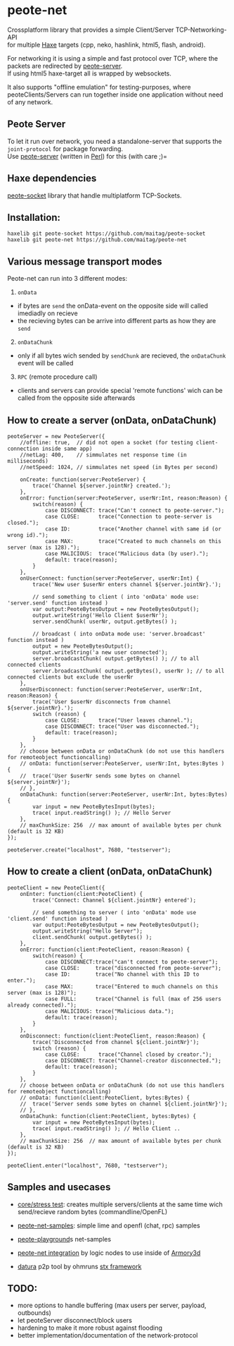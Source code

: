 # peote-net
Crossplatform library that provides a simple Client/Server TCP-Networking-API  
for multiple [Haxe](http://haxe.org) targets (cpp, neko, hashlink, html5, flash, android).  


For networking it is using a simple and fast protocol over TCP, where the packets are redirected by [peote-server](https://github.com/maitag/peote-server).  
If using html5 haxe-target all is wrapped by websockets.  

It also supports "offline emulation" for testing-purposes, where peoteClients/Servers can run together inside one application without need of any network.  


## Peote Server
To let it run over network, you need a standalone-server that supports the `joint-protocol` for package forwarding.  
Use [peote-server](https://github.com/maitag/peote-server) (written in [Perl](https://www.perl.org/)) for this (with care ;)=  


## Haxe dependencies
[peote-socket](https://github.com/maitag/peote-socket) library that handle multiplatform TCP-Sockets.  
  

## Installation:
```
haxelib git peote-socket https://github.com/maitag/peote-socket
haxelib git peote-net https://github.com/maitag/peote-net
```


## Various message transport modes

Peote-net can run into 3 different modes:

1) `onData`
- if bytes are `send` the onData-event on the opposite side will called imediadly on recieve
- the recieving bytes can be arrive into different parts as how they are `send`

2) `onDataChunk`
- only if all bytes wich sended by `sendChunk` are recieved, the `onDataChunk` event will be called

3) `RPC` (remote procedure call)
- clients and servers can provide special 'remote functions' wich can be called from the opposite side afterwards



## How to create a server (onData, onDataChunk)
```
peoteServer = new PeoteServer({
	//offline: true,  // did not open a socket (for testing client-connection inside same app)
	//netLag: 400,    // simmulates net response time (in milliseconds)
	//netSpeed: 1024, // simmulates net speed (in Bytes per second)
	
	onCreate: function(server:PeoteServer) {
		trace('Channel ${server.jointNr} created.');
	},
	onError: function(server:PeoteServer, userNr:Int, reason:Reason) {
		switch(reason) {
			case DISCONNECT: trace("Can't connect to peote-server.");
			case CLOSE:      trace("Connection to peote-server is closed.");
			case ID:         trace("Another channel with same id (or wrong id).");
			case MAX:        trace("Created to much channels on this server (max is 128).");
			case MALICIOUS:  trace("Malicious data (by user).");
			default: trace(reason);
		}
	},
	onUserConnect: function(server:PeoteServer, userNr:Int) {
		trace('New user $userNr enters channel ${server.jointNr}.');
		
		// send something to client ( into 'onData' mode use: 'server.send' function instead )
		var output:PeoteBytesOutput = new PeoteBytesOutput();
		output.writeString('Hello Client $userNr');
		server.sendChunk( userNr, output.getBytes() );
		
		// broadcast ( into onData mode use: 'server.broadcast' function instead )
		output = new PeoteBytesOutput();
		output.writeString('a new user connected');
		server.broadcastChunk( output.getBytes() ); // to all connected clients
		server.broadcastChunk( output.getBytes(), userNr ); // to all connected clients but exclude the userNr
	},
	onUserDisconnect: function(server:PeoteServer, userNr:Int, reason:Reason) {
		trace('User $userNr disconnects from channel ${server.jointNr}.');
		switch (reason) {
			case CLOSE:      trace("User leaves channel.");
			case DISCONNECT: trace("User was disconnected.");
			default: trace(reason);
		}
	},
	// choose between onData or onDataChunk (do not use this handlers for remoteobject functioncalling)
	// onData: function(server:PeoteServer, userNr:Int, bytes:Bytes ) {
	// 	trace('User $userNr sends some bytes on channel ${server.jointNr}');
	// },
	onDataChunk: function(server:PeoteServer, userNr:Int, bytes:Bytes) {
		var input = new PeoteBytesInput(bytes);
		trace( input.readString() ); // Hello Server
	},
	// maxChunkSize: 256  // max amount of available bytes per chunk (default is 32 KB)
});
	
peoteServer.create("localhost", 7680, "testserver");
```

## How to create a client (onData, onDataChunk)
```
peoteClient = new PeoteClient({
	onEnter: function(client:PeoteClient) {
		trace('Connect: Channel ${client.jointNr} entered');
		
		// send something to server ( into 'onData' mode use 'client.send' function instead )
		var output:PeoteBytesOutput = new PeoteBytesOutput();
		output.writeString("Hello Server");
		client.sendChunk( output.getBytes() );
	},
	onError: function(client:PeoteClient, reason:Reason) {
		switch(reason) {
			case DISCONNECT:trace("can't connect to peote-server");
			case CLOSE:     trace("disconnected from peote-server");
			case ID:        trace("No channel with this ID to enter.");
			case MAX:       trace("Entered to much channels on this server (max is 128)");
			case FULL:      trace("Channel is full (max of 256 users already connected).");
			case MALICIOUS: trace("Malicious data.");
			default: trace(reason);
		}
	},
	onDisconnect: function(client:PeoteClient, reason:Reason) {
		trace('Disconnected from channel ${client.jointNr}');
		switch (reason) {
			case CLOSE:      trace("Channel closed by creator.");
			case DISCONNECT: trace("Channel-creator disconnected.");
			default: trace(reason);
		}
	},
	// choose between onData or onDataChunk (do not use this handlers for remoteobject functioncalling)
	// onData: function(client:PeoteClient, bytes:Bytes) {
	// 	trace('Server sends some bytes on channel ${client.jointNr}');
	// },
	onDataChunk: function(client:PeoteClient, bytes:Bytes) {
		var input = new PeoteBytesInput(bytes);
		trace( input.readString() ); // Hello Client ..
	},
	// maxChunkSize: 256  // max amount of available bytes per chunk (default is 32 KB)
});

peoteClient.enter("localhost", 7680, "testserver");
```


## Samples and usecases

- [core/stress test](https://github.com/maitag/peote-net/tree/master/testing/peote-net-test): creates multiple servers/clients at the same time wich send/recieve random bytes (commandline/OpenFL)  

- [peote-net-samples](https://github.com/maitag/peote-net-samples): simple lime and openfl (chat, rpc) samples

- [peote-playground](https://github.com/maitag/peote-playground/tree/master/net)s net-samples

- [peote-net integration](https://github.com/maitag/armory-3d-land/tree/main/peote-net) by logic nodes to use inside of [Armory3d](https://github.com/armory3d)

- [datura](https://github.com/ohmrun/datura) p2p tool by ohmruns [stx framework](https://github.com/ohmrun)  



## TODO:
- more options to handle buffering (max users per server, payload, outbounds)
- let peoteServer disconnect/block users
- hardening to make it more robust against flooding
- better implementation/documentation of the network-protocol
